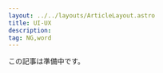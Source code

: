 ```yaml
---
layout: ../../layouts/ArticleLayout.astro
title: UI-UX
description:
tag: NG,word
---
```


この記事は準備中です。